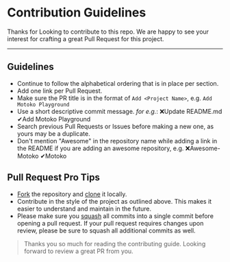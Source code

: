 # Contribution Guidelines

Thanks for Looking to contribute to this repo. We are happy to see your interest for crafting a great Pull Request for this project.

----

## Guidelines

- Continue to follow the alphabetical ordering that is in place per section.
- Add one link per Pull Request.
- Make sure the PR title is in the format of `Add <Project Name>`, e.g. `Add Motoko Playground`
- Use a short descriptive commit message. *for e.g.*: ❌Update README.md ✔Add Motoko Playground
- Search previous Pull Requests or Issues before making a new one, as yours may be a duplicate.
- Don't mention "Awesome" in the repository name while adding a link in the README if you are adding an awesome repository, e.g. ❌Awesome-Motoko  ✔Motoko

## Pull Request Pro Tips

<!-- markdown-link-check-disable -->
- [Fork](http://guides.github.com/activities/forking/) the repository and [clone](https://help.github.com/articles/cloning-a-repository/) it locally.
- Contribute in the style of the project as outlined above. This makes it easier to understand and maintain in the future.
- Please make sure you [squash](https://dev.to/pb/git-squash-simplified-3ba1) all commits into a single commit before opening a pull request. If your pull request requires changes upon review, please be sure to squash all additional commits as well.
<!-- markdown-link-check-enable -->

> Thanks you so much for reading the contributing guide. Looking forward to review a great PR from you.
